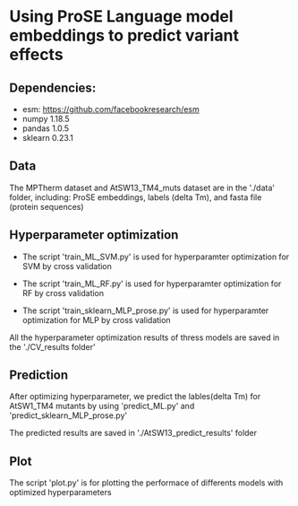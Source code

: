 # Using ProSE Language model embeddings to predict variant effects
## Dependencies:
* esm: https://github.com/facebookresearch/esm
* numpy 1.18.5
* pandas 1.0.5
* sklearn 0.23.1


## Data
The MPTherm dataset and AtSW13_TM4_muts dataset are in the './data' folder, including: ProSE embeddings, labels (delta Tm), and fasta file (protein sequences)

## Hyperparameter optimization
* The script 'train_ML_SVM.py' is used for hyperparamter optimization for SVM by cross validation

* The script 'train_ML_RF.py' is used for hyperparamter optimization for RF by cross validation

* The script 'train_sklearn_MLP_prose.py' is used for hyperparamter optimization for MLP by cross validation

All the hyperparameter optimization results of thress models are saved in the './CV_results folder'

## Prediction
After optimizing hyperparameter, we predict the lables(delta Tm) for AtSW1_TM4 mutants by using 'predict_ML.py' and 'predict_sklearn_MLP_prose.py'

The predicted results are saved in './AtSW13_predict_results' folder

## Plot
The script 'plot.py' is for plotting the performace of differents models with optimized hyperparameters
